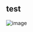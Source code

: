 ## test

![image](https://github.com/CharlesQuinn1/project_4_fantasy_football/assets/128498023/9c80e235-abc4-4d07-ae15-0190c4adf3a0)
